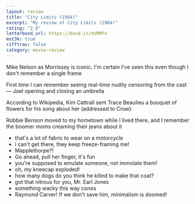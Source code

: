 ```yaml
---
layout: review
title: "City Limits (1984)"
excerpt: "My review of City Limits (1984)"
rating: "2.0"
letterboxd_url: https://boxd.it/4URMfv
mst3k: true
rifftrax: false
category: movie-review
---
```


Mike Nelson as Morrissey is iconic. I'm certain I've seen this even though I don't remember a single frame

First time I can remember seeing real-time nudity censoring from the cast — Joel opening and closing an umbrella

According to Wikipedia, Kim Cattrall sent Trace Beaulieu a bouquet of flowers for his song about her (addressed to Crow)

Robbie Benson moved to my hometown while I lived there, and I remember the boomer moms creaming their jeans about it

- that's a lot of fabric to wear on a motorcycle
- i can't get there, they keep freeze-framing me!
- Mapplethorpe?!
- Go ahead, pull her finger, it's fun
- you're supposed to emulate someone, not immolate them!
- oh, my kneecap exploded!
- how many dogs do you think he killed to make that coat?
- got that nitrous for you, Mr. Earl Jones
- something wacky this way cones
- Raymond Carver! If we don't save him, minimalism is doomed!
